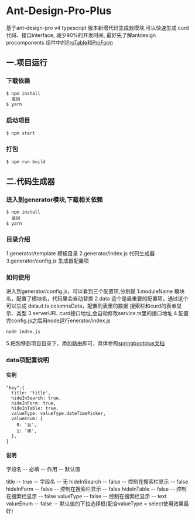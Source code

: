 # Ant-Design-Pro-Plus

基于ant-design-pro v4 typescript 版本新增代码生成器模块,可以快速生成 curd 代码、接口interface, 减少90%的开发时间,
最好先了解antdesign procomponents 组件中的[ProTable](https://procomponents.ant.design/components/table)和[ProForm](https://procomponents.ant.design/components/form)
## 一.项目运行

### 下载依赖

```bash
$ npm install  
  或则
$ yarn
```

### 启动项目

```bash
$ npm start
```

### 打包

```bash
$ npm run build
```

## 二.代码生成器

### 进入到generator模块,下载相关依赖
```
$ npm install  
  或则
$ yarn
```
### 目录介绍
1.generator/template  模板目录
2.generator/index.js  代码生成器
3.generator/config.js 生成器配置项

### 如何使用
进入到generator/config.js，可以看到三个配置项,分别是
1.moduleName
  模块名，配置了模块名，代码里会自动替换
2.data
  这个是最重要的配置项，通过这个可以生成
  data.d.ts
  columnsData，配置列表里的数据
  搜索栏和curd的表单显示、类型
3.serverURL
  curd接口地址,会自动修改service.ts里的接口地址
4.配置完config.js之后用node运行enerator/index.js
```
node index.js
```
5.把包移到项目目录下，添加路由即可，具体参照[springbootplus文档](https://pro.ant.design/docs/router-and-nav-cn)
### data项配置说明

#### 实例
```
"key":{
  title: 'title',
  hideInSearch: true,
  hideInForm: true,
  hideInTable: true,
  valueType: valueType.dateTimePicker,
  valueEnum: {
    0: '女',
    1: '男',
  },
}
```

#### 说明
字段名 -- 必填 -- 作用 -- 默认值

title -- true -- 字段名 -- 无
hideInSearch -- false -- 控制在搜索栏显示 -- false
hideInForm -- false -- 控制在搜索栏显示 -- false
hideInTable -- false -- 控制在搜索栏显示 -- false
valueType --  false -- 控制在搜索栏显示 -- text
valueEnum -- false -- 默认值的下拉选择框(配合valueType = select使用效果最好)
